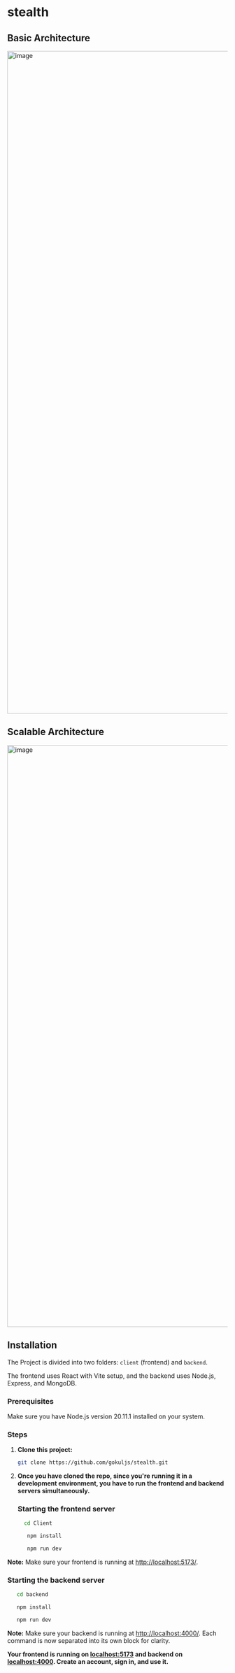 # stealth

## Basic Architecture

<img width="1516" alt="image" src="https://github.com/gokuljs/stealth/assets/51263906/18150616-6299-438c-8c68-a996e747653f">

##  Scalable Architecture

<img width="1331" alt="image" src="https://github.com/gokuljs/stealth/assets/51263906/c4e7050f-67db-49cf-ba15-e089b6e8f4bc">




## Installation 

The Project is divided into two folders: `client` (frontend) and `backend`.

The frontend uses React with Vite setup, and the backend uses Node.js, Express, and MongoDB.

### Prerequisites

Make sure you have Node.js version 20.11.1 installed on your system.

### Steps

1. **Clone this project:**

   ```bash
   git clone https://github.com/gokuljs/stealth.git
   ```

2. **Once you have cloned the repo, since you're running it in a development environment, you have to run the frontend and backend servers simultaneously.**

   ### Starting the frontend server
   
   ```bash
     cd Client
   ```

   ```bash
      npm install
   ```

   ```bash
      npm run dev
   ```
 **Note:** Make sure your frontend is running at [http://localhost:5173/](http://localhost:5173/).

   ### Starting the backend server
   
   

   ```bash
      cd backend
   ```

   ```bash
      npm install
   ```

   ```bash
      npm run dev
   ```
 **Note:** Make sure your backend is running at [http://localhost:4000/](http://localhost:4000/).
Each command is now separated into its own block for clarity.

**Your frontend is running on [localhost:5173](http://localhost:5173/) and backend on [localhost:4000](http://localhost:4000/). Create an account, sign in, and use it.**
